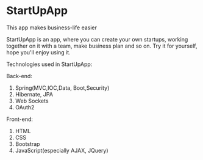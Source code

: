 # StartUpApp
This app makes business-life easier

StartUpApp is an app, where you can create your own startups, working together on it with a team, make business plan and so on. Try it for yourself, hope you'll enjoy using it.

Technologies used in StartUpApp:

Back-end:

1)  Spring(MVC,IOC,Data, Boot,Security)
2)  Hibernate, JPA
3)  Web Sockets
4)  OAuth2

Front-end:

1)  HTML
2)  CSS
3)  Bootstrap
4)  JavaScript(especially AJAX, JQuery)
